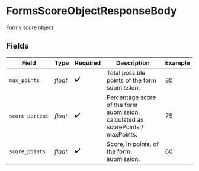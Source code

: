 # FormsScoreObjectResponseBody

Forms score object.


## Fields

| Field                                                                           | Type                                                                            | Required                                                                        | Description                                                                     | Example                                                                         |
| ------------------------------------------------------------------------------- | ------------------------------------------------------------------------------- | ------------------------------------------------------------------------------- | ------------------------------------------------------------------------------- | ------------------------------------------------------------------------------- |
| `max_points`                                                                    | *float*                                                                         | :heavy_check_mark:                                                              | Total possible points of the form submission.                                   | 80                                                                              |
| `score_percent`                                                                 | *float*                                                                         | :heavy_check_mark:                                                              | Percentage score of the form submission, calculated as scorePoints / maxPoints. | 75                                                                              |
| `score_points`                                                                  | *float*                                                                         | :heavy_check_mark:                                                              | Score, in points, of the form submission.                                       | 60                                                                              |